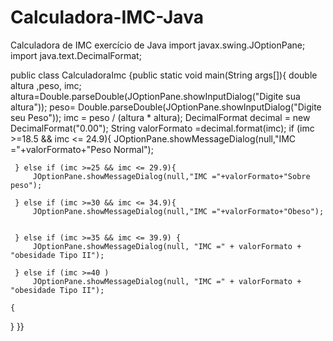 # Calculadora-IMC-Java
Calculadora de IMC exercício de Java
import javax.swing.JOptionPane;
import java.text.DecimalFormat;

public class CalculadoraImc {public static void main(String args[]){
    double altura ,peso, imc;
    altura=Double.parseDouble(JOptionPane.showInputDialog("Digite sua altura"));
    peso= Double.parseDouble(JOptionPane.showInputDialog("Digite seu Peso"));
     imc = peso / (altura * altura);
     DecimalFormat decimal = new DecimalFormat("0.00");
     String valorFormato =decimal.format(imc);
     if (imc >=18.5 && imc <= 24.9){
         JOptionPane.showMessageDialog(null,"IMC ="+valorFormato+"Peso Normal");

     } else if (imc >=25 && imc <= 29.9){
         JOptionPane.showMessageDialog(null,"IMC ="+valorFormato+"Sobre peso");

     } else if (imc >=30 && imc <= 34.9){
         JOptionPane.showMessageDialog(null,"IMC ="+valorFormato+"Obeso");


     } else if (imc >=35 && imc <= 39.9) {
         JOptionPane.showMessageDialog(null, "IMC =" + valorFormato + "obesidade Tipo II");

     } else if (imc >=40 )
         JOptionPane.showMessageDialog(null, "IMC =" + valorFormato + "obesidade Tipo II");

    {

}
}}
